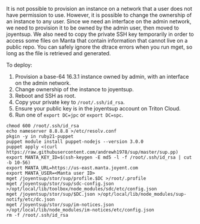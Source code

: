 It is not possible to provision an instance on a network that a user does not have permission to use. However, it is possible to change the ownership of an instance to any user. Since we need an interface on the admin network, we need to provision it to be owned by the admin user, then moved to joyentsup. We also need to copy the private SSH key temporarily in order to access some files on Manta that contain information that cannot live on a public repo. You can safely ignore the dtrace errors when you run mget, so long as the file is retrieved and generated.

To deploy:

1. Provision a base-64 16.3.1 instance owned by admin, with an interface on the admin network.
2. Change ownership of the instance to joyentsup.
3. Reboot and SSH as root.
4. Copy your private key to `/root/.ssh/id_rsa`.
5. Ensure your public key is in the joyentsup account on Triton Cloud.
6. Run one of `export DC=jpc` or `export DC=spc`.

```
chmod 600 /root/.ssh/id_rsa
echo nameserver 8.8.8.8 >/etc/resolv.conf
pkgin -y in ruby21-puppet
puppet module install puppet-nodejs --version 3.0.0
puppet apply <(curl https://raw.githubusercontent.com/andrewh1978/sup/master/sup.pp)
export MANTA_KEY_ID=$(ssh-keygen -E md5 -l -f /root/.ssh/id_rsa | cut -b 10-56)
export MANTA_URL=https://us-east.manta.joyent.com
export MANTA_USER=<Manta user ID>
mget /joyentsup/stor/sup/profile.$DC >/root/.profile
mget /joyentsup/stor/sup/sdc-config.json >/opt/local/lib/toolbox/node_modules/sdc/etc/config.json
mget /joyentsup/stor/sup/$DC.json >/opt/local/lib/node_modules/sup-notify/etc/dc.json
mget /joyentsup/stor/sup/im-notices.json >/opt/local/lib/node_modules/im-notices/etc/config.json
rm -f /root/.ssh/id_rsa
```
